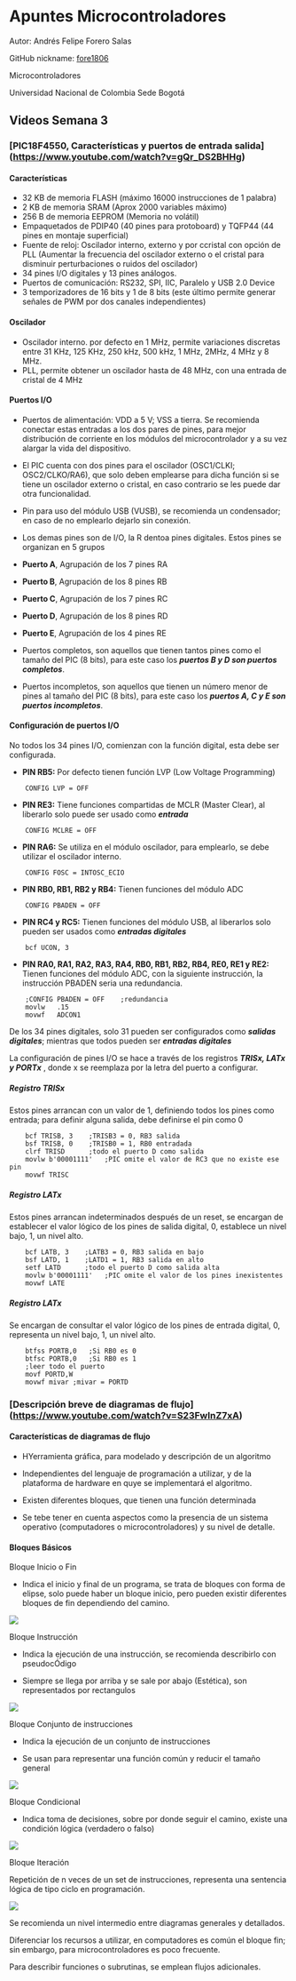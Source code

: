 
#   Apuntes Microcontroladores
Autor: Andrés Felipe Forero Salas 

GitHub nickname: [fore1806](https://github.com/fore1806) 

Microcontroladores

Universidad Nacional de Colombia Sede Bogotá

##  Videos Semana 3

### [PIC18F4550, Características y puertos de entrada salida] (https://www.youtube.com/watch?v=gQr_DS2BHHg)

####    Características

-   32 KB de memoria FLASH (máximo 16000 instrucciones de 1 palabra)
-   2 KB de memoria SRAM (Aprox 2000 variables máximo)
-   256 B de memoria EEPROM (Memoria no volátil)
-   Empaquetados de PDIP40 (40 pines para protoboard) y TQFP44 (44 pines en montaje superficial)
-   Fuente de reloj: Oscilador interno, externo y por ccristal con opción de PLL (Aumentar la frecuencia del oscilador externo o el cristal para disminuir perturbaciones o ruidos del oscilador)
-   34 pines I/O digitales y 13 pines análogos.
-   Puertos de comunicación: RS232, SPI, IIC, Paralelo y USB 2.0 Device
-   3 temporizadores de 16 bits y 1 de 8 bits (este último permite generar señales de PWM por dos canales independientes)

####    Oscilador

-   Oscilador interno. por defecto en 1 MHz, permite variaciones discretas entre 31 KHz, 125 KHz, 250 kHz, 500 kHz, 1 MHz, 2MHz, 4 MHz y 8 MHz.
-   PLL, permite obtener un oscilador hasta de 48 MHz, con una entrada de cristal de 4 MHz

####    Puertos I/O

-   Puertos de alimentación: VDD a 5 V; VSS a tierra. Se recomienda conectar estas entradas a los dos pares de pines, para mejor distribución de corriente en los módulos del microcontrolador y a su vez alargar la vida del dispositivo.

-   El PIC cuenta con dos pines para el oscilador (OSC1/CLKI; OSC2/CLKO/RA6), que solo deben emplearse para dicha función si se tiene un oscilador externo o cristal, en caso contrario se les puede dar otra funcionalidad.

-   Pin para uso del módulo USB (VUSB), se recomienda un condensador; en caso de no emplearlo dejarlo sin conexión.

-   Los demas pines son de I/O, la R dentoa pines digitales. Estos pines se organizan en 5 grupos

-   **Puerto A**, Agrupación de los 7 pines RA

-   **Puerto B**, Agrupación de los 8 pines RB

-   **Puerto C**, Agrupación de los 7 pines RC

-   **Puerto D**, Agrupación de los 8 pines RD

-   **Puerto E**, Agrupación de los 4 pines RE

-   Puertos completos, son aquellos que tienen tantos pines como el tamaño del PIC (8 bits), para este caso los ***puertos B y D son puertos completos***.

-   Puertos incompletos, son aquellos que tienen un número menor de pines al tamaño del PIC (8 bits), para este caso los ***puertos A, C y E son puertos incompletos***.

####    Configuración de puertos I/O

No todos los 34 pines I/O, comienzan con la función digital, esta debe ser configurada.

-   **PIN RB5:**     Por defecto tienen función LVP (Low Voltage Programming)

```asembler
    CONFIG LVP = OFF
```

-   **PIN RE3:**     Tiene funciones compartidas de MCLR (Master Clear), al liberarlo solo puede ser usado como ***entrada*** 

```asembler
    CONFIG MCLRE = OFF
```

-   **PIN RA6:**     Se utiliza en el módulo oscilador, para emplearlo, se debe utilizar el oscilador interno.
```asembler
    CONFIG FOSC = INTOSC_ECIO
```

-   **PIN RB0, RB1, RB2 y RB4:**     Tienen funciones del módulo ADC

```asembler
    CONFIG PBADEN = OFF
```

-   **PIN RC4 y RC5:**     Tienen funciones del módulo USB, al liberarlos solo pueden ser usados como ***entradas digitales***

```asembler
    bcf UCON, 3
```

-   **PIN RA0, RA1, RA2, RA3, RA4, RB0, RB1, RB2,  RB4, RE0, RE1 y RE2:**     Tienen funciones del módulo ADC, con la siguiente instrucción, la instrucción PBADEN seria una redundancia.

```asembler
    ;CONFIG PBADEN = OFF    ;redundancia
    movlw   .15
    movwf   ADCON1
```

De los 34 pines digitales, solo 31 pueden ser configurados como ***salidas digitales***; mientras que todos pueden ser ***entradas digitales***

La configuración de pines I/O se hace a través de los registros ***TRISx, LATx y PORTx*** , donde x se reemplaza por la letra del puerto a configurar.

##### Registro TRISx

Estos pines arrancan con un valor de 1, definiendo todos los pines como entrada; para definir alguna salida, debe definirse el pin como 0

```asembler
    bcf TRISB, 3    ;TRISB3 = 0, RB3 salida
    bsf TRISB, 0    ;TRISB0 = 1, RB0 entradada
    clrf TRISD      ;todo el puerto D como salida
    movlw b'00001111'   ;PIC omite el valor de RC3 que no existe ese pin
    movwf TRISC
```

##### Registro LATx

Estos pines arrancan indeterminados después de un reset, se encargan de establecer el valor lógico de los pines de salida digital, 0, establece un nivel bajo, 1, un nivel alto.

```asembler
    bcf LATB, 3    ;LATB3 = 0, RB3 salida en bajo
    bsf LATD, 1    ;LATD1 = 1, RB3 salida en alto
    setf LATD      ;todo el puerto D como salida alta
    movlw b'00001111'   ;PIC omite el valor de los pines inexistentes
    movwf LATE
```

##### Registro LATx

Se encargan de consultar el valor lógico de los pines de entrada digital, 0, representa un nivel bajo, 1, un nivel alto.

```asembler
    btfss PORTB,0   ;Si RB0 es 0
    btfsc PORTB,0   ;Si RB0 es 1
    ;leer todo el puerto
    movf PORTD,W
    movwf mivar ;mivar = PORTD
```

### [Descripción breve de diagramas de flujo] (https://www.youtube.com/watch?v=S23FwInZ7xA)

####    Características de diagramas de flujo

-   HYerramienta gráfica, para modelado y descripción de un algoritmo

-   Independientes del lenguaje de programación a utilizar, y de la plataforma de hardware en quye se implementará el algoritmo.

-   Existen diferentes bloques, que tienen una función determinada

-   Se tebe tener en cuenta aspectos como la presencia de un sistema operativo (computadores o microcontroladores) y su nivel de detalle.

####    Bloques Básicos

Bloque Inicio o Fin

-   Indica el inicio y final de un programa, se trata de bloques con forma de elipse, solo puede haber un bloque inicio, pero pueden existir diferentes bloques de fin dependiendo del camino.

![](https://github.com/fore1806/Notas-de-Clase-Microcontroladores/blob/master/images/inicio-fin.png)

Bloque Instrucción

-   Indica la ejecución de una instrucción, se recomienda describirlo con pseudocÓdigo

- Siempre se llega por arriba y se sale por abajo (Estética), son representados por rectangulos

![](images/instruccion.PNG)

Bloque Conjunto de instrucciones

-   Indica la ejecución de un conjunto de instrucciones

-   Se usan para representar una función común y reducir el tamaño general

![](images/InstructionSET.PNG)

Bloque Condicional

-   Indica toma de decisiones, sobre por donde seguir el camino, existe una condición lógica (verdadero o falso)

![](images/Condicional.PNG)

Bloque Iteración

Repetición de n veces de un set de instrucciones, representa una sentencia lógica de tipo ciclo en programación.

![](images/iteracion.PNG)

Se recomienda un nivel intermedio entre diagramas generales y detallados.

Diferenciar los recursos a utilizar, en computadores es común el bloque fin; sin embargo, para microcontroladores es poco frecuente.

Para describir funciones o subrutinas, se emplean flujos adicionales.